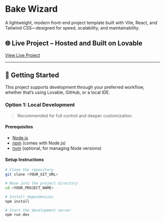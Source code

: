 
# Bake Wizard

A lightweight, modern front-end project template built with Vite, React, and Tailwind CSS—designed for speed, scalability, and maintainability.

## 🌐 Live Project – Hosted and Built on Lovable

[View Live Project](https://lovable.dev/projects/29af19e3-7b2e-4b5c-9184-1cf5b2783cbc)

---

## 🚀 Getting Started

This project supports development through your preferred workflow, whether that’s using Lovable, GitHub, or a local IDE.

### Option 1: Local Development

> Recommended for full control and deeper customization.

#### Prerequisites

- [Node.js](https://nodejs.org/)
- [npm](https://www.npmjs.com/) (comes with Node.js)
- [nvm](https://github.com/nvm-sh/nvm#installing-and-updating) (optional, for managing Node versions)

#### Setup Instructions

```sh
# Clone the repository
git clone <YOUR_GIT_URL>

# Move into the project directory
cd <YOUR_PROJECT_NAME>

# Install dependencies
npm install

# Start the development server
npm run dev
```
